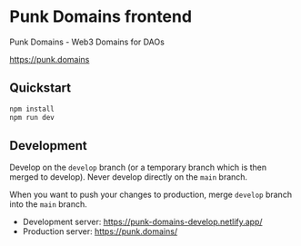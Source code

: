 # Punk Domains frontend

Punk Domains - Web3 Domains for DAOs

https://punk.domains 

## Quickstart

```bash
npm install
npm run dev
```

## Development

Develop on the `develop` branch (or a temporary branch which is then merged to develop). Never develop directly on the `main` branch.

When you want to push your changes to production, merge `develop` branch into the `main` branch.

- Development server: https://punk-domains-develop.netlify.app/ 
- Production server: https://punk.domains/